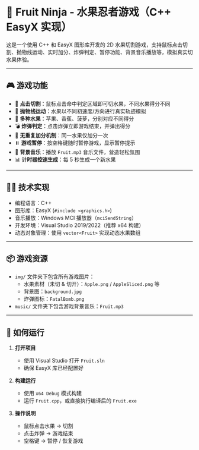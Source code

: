 # 🍉 Fruit Ninja - 水果忍者游戏（C++ EasyX 实现）

这是一个使用 C++ 和 EasyX 图形库开发的 2D 水果切割游戏，支持鼠标点击切割、抛物线运动、实时加分、炸弹判定、暂停功能、背景音乐播放等，模拟真实切水果体验。

---

## 🎮 游戏功能

- 🔪 **点击切割**：鼠标点击命中判定区域即可切水果，不同水果得分不同
- 🧲 **抛物线运动**：水果以不同初速度/方向进行真实轨迹模拟
- 🍎 **多种水果**：苹果、香蕉、菠萝，分别对应不同得分
- 💣 **炸弹判定**：点击炸弹立即游戏结束，并弹出得分
- 🧊 **无重复加分机制**：同一水果仅加分一次
- ⏸️ **游戏暂停**：按空格键随时暂停游戏，显示暂停提示
- 🎵 **背景音乐**：播放 `Fruit.mp3` 音乐文件，营造轻松氛围
- 📊 **计时器控速生成**：每 5 秒生成一个新水果

---

## 🧑‍💻 技术实现

- 编程语言：C++
- 图形库：EasyX (`#include <graphics.h>`)
- 音乐播放：Windows MCI 播放器（`mciSendString`）
- 开发环境：Visual Studio 2019/2022（推荐 x64 构建）
- 动态对象管理：使用 `vector<Fruit>` 实现动态水果数组

---

## 📦 游戏资源

- `img/` 文件夹下包含所有游戏图片：
  - 水果素材（未切 & 切开）：`Apple.png` / `AppleSliced.png` 等
  - 背景图：`background.jpg`
  - 炸弹图标：`FatalBomb.png`
- `music/` 文件夹下包含游戏背景音乐：`Fruit.mp3`

---

## 🚀 如何运行

1. **打开项目**
   - 使用 Visual Studio 打开 `Fruit.sln`
   - 确保 EasyX 库已经配置好

2. **构建运行**
   - 使用 `x64 Debug` 模式构建
   - 运行 `Fruit.cpp`，或直接执行编译后的 `Fruit.exe`

3. **操作说明**
   - 鼠标点击水果 → 切割
   - 点击炸弹 → 游戏结束
   - 空格键 → 暂停 / 恢复游戏



